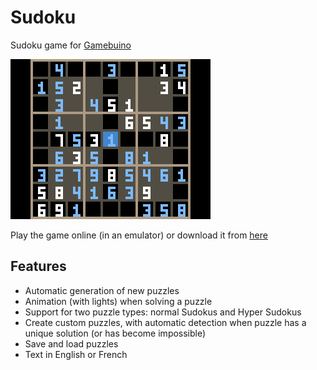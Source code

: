 # Sudoku
Sudoku game for [Gamebuino][]

![Screenshot of a Hyper Sudoku](Screenshot.png)

Play the game online (in an emulator) or download it from [here][SudokuGB]

## Features
* Automatic generation of new puzzles
* Animation (with lights) when solving a puzzle
* Support for two puzzle types: normal Sudokus and Hyper Sudokus
* Create custom puzzles, with automatic detection when puzzle has a unique solution (or has become impossible)
* Save and load puzzles
* Text in English or French

[Gamebuino]: https://gamebuino.com
[SudokuGB]: https://gamebuino.com/creations/sudoku
